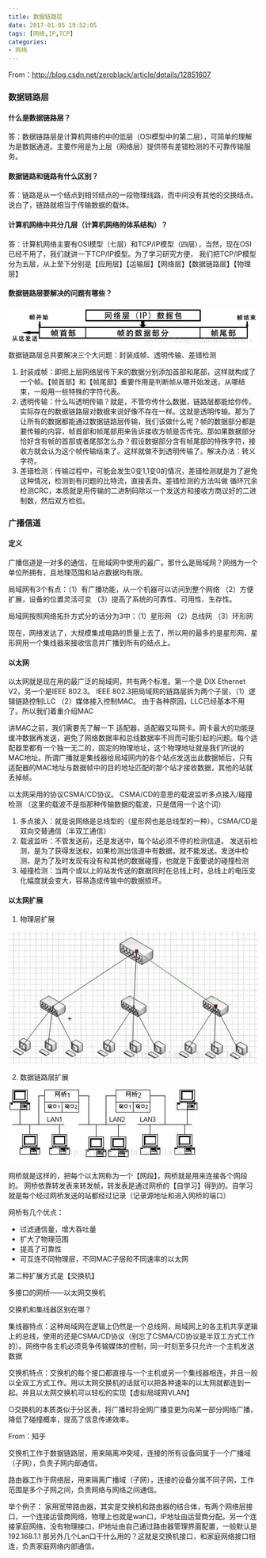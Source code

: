 ```yaml
---
title: 数据链路层
date: 2017-01-05 19:52:05
tags: [网络,IP,TCP]
categories:
- 网络
---
```


From：<http://blog.csdn.net/zeroblack/article/details/12851607>

### 数据链路层
#### 什么是数据链路层？

答：数据链路层是计算机网络的中的低层（OSI模型中的第二层），可简单的理解为是数据通道。主要作用是为上层（网络层）提供带有差错检测的不可靠传输服务。

#### 数据链路和链路有什么区别？

答：链路是从一个结点到相邻结点的一段物理线路，而中间没有其他的交换结点。说白了，链路就相当于传输数据的载体。

#### 计算机网络中共分几层（计算机网络的体系结构）？
答：计算机网络主要有OSI模型（七层）和TCP/IP模型（四层），当然，现在OSI已经不用了，我们就讲一下TCP/IP模型。为了学习研究方便， 我们把TCP/IP模型分为五层，从上至下分别是【应用层】【运输层】【网络层】【数据链路层】【物理层】

#### 数据链路层要解决的问题有哪些？
![](/images/20131018135011593.jpeg)
数据链路层总共要解决三个大问题：封装成帧、透明传输、差错检测

1. 封装成帧：即把上层网络层传下来的数据分别添加首部和尾部，这样就构成了一个帧。【帧首部】和【帧尾部】重要作用是判断帧从哪开始发送，从哪结束，一般用一些特殊的字符代表。
2. 透明传输：什么叫透明传输？就是，不管你传什么数据，链路层都能给你传。实际存在的数据链路层对数据来说好像不存在一样。这就是透明传输。那为了让所有的数据都能通过数据链路层传输，我们该做什么呢？帧的数据部分都是要传输的内容，帧首部和帧尾部用来告诉接收方帧是否传完。那如果数据部分恰好含有帧的首部或者尾部怎么办？假设数据部分含有帧尾部的特殊字符，接收方就会认为这个帧传输结束了。这样就做不到透明传输了。解决办法：转义字符。
3. 差错检测：传输过程中，可能会发生0变1,1变0的情况，差错检测就是为了避免这种情况，检测到有问题的比特流，直接丢弃。差错检测的方法叫做 循环冗余检测CRC，本质就是用传输的二进制码除以一个发送方和接收方商议好的二进制数，然后双方检验。

### 广播信道
#### 定义
广播信道是一对多的通信，在局域网中使用的最广。那什么是局域网？网络为一个单位所拥有，且地理范围和站点数据均有限。

局域网有3个有点：（1）有广播功能，从一个机器可以访问到整个网络 （2）方便扩展，设备的位置灵活可变 （3）提高了系统的可靠性、可用性、生存性。

局域网按照网络拓扑方式分的话分为3中：（1）星形网 （2）总线网 （3）环形网 

现在，网络发达了，大规模集成电路的质量上去了，所以用的最多的是星形网，星形网用一个集线器来接收信息并广播到所有的结点上。

#### 以太网

以太网就是现在用的最广泛的局域网，共有两个标准。第一个是 DIX Ethernet V2，另一个是IEEE 802.3。    IEEE 802.3把局域网的链路层拆为两个子层，（1）逻辑链路控制LLC （2）媒体接入控制MAC。    由于各种原因，LLC已经基本不用了。所以我们着重介绍MAC

讲MAC之前，我们需要先了解一下 适配器，适配器又叫网卡。网卡最大的功能是缓冲数据再发送，避免了网络数据率和总线数据率不同而可能引起的问题。每个适配器里都有一个独一无二的，固定的物理地址，这个物理地址就是我们所说的MAC地址。所谓广播就是集线器给局域网内的各个站点发送出此数据帧后，只有适配器的MAC地址与数据帧中的目的地址匹配的那个站才接收数据，其他的站就丢掉帧。

以太网采用的协议CSMA/CD协议。 CSMA/CD的意思的载波监听多点接入/碰撞检测 （这里的载波不是指那种传输数据的载波，只是借用一个这个词）

1. 多点接入：就是说网络是总线型的（星形网也是总线型的一种）。CSMA/CD是双向交替通信（半双工通信）
2. 载波监听：不管发送前，还是发送中，每个站必须不停的检测信道。 发送前检测，是为了获得发送权，如果检测出信道中有数据，就不能发送。发送中检测，是为了及时发现有没有和其他的数据碰撞，也就是下面要说的碰撞检测
3. 碰撞检测：当两个或以上的站发传送的数据同时在总线上时，总线上的电压变化幅度就会变大，容易造成传输中的数据损坏。

#### 以太网扩展

1. 物理层扩展

![](/images/20131021091815234.jpeg)

2. 数据链路层扩展

![](/images/20131021092327312.jpeg)

网桥就是这样的，把每个以太网称为一个【网段】，网桥就是用来连接各个网段的。
网桥依靠转发表来转发帧，转发表是通过网桥的【自学习】得到的。自学习就是每个经过网桥发送的站都经过记录（记录源地址和进入网桥的端口）

网桥有几个优点：

* 过滤通信量，增大吞吐量
* 扩大了物理范围
* 提高了可靠性
* 可互连不同物理层，不同MAC子层和不同速率的以太网

第二种扩展方式是【交换机】

多接口的网桥——以太网交换机

交换机和集线器区别在哪？

集线器特点：这种局域网在逻辑上仍然是一个总线网，局域网上的各主机共享逻辑上的总线，使用的还是CSMA/CD协议（别忘了CSMA/CD协议是半双工方式工作的）。网络中各主机必须竞争传输媒体的控制，同一时刻至多只允许一个主机发送数据

交换机特点：交换机的每个接口都直接与一个主机或另一个集线器相连，并且一般以全双工方式工作。用以太网交换机的话就可以把各种速率的以太网就都连到一起。并且以太网交换机可以轻松的实现【虚拟局域网VLAN】

○交换机的本质类似于分区表，将广播时将全网广播变更为向某一部分网络广播，降低了碰撞概率，提高了信息传递效率。

From：知乎

交换机工作于数据链路层，用来隔离冲突域，连接的所有设备同属于一个广播域（子网），负责子网内部通信。

路由器工作于网络层，用来隔离广播域（子网），连接的设备分属不同子网，工作范围是多个子网之间，负责网络与网络之间通信。

举个例子：
家用宽带路由器，其实是交换机和路由器的结合体，有两个网络层接口，一个连接运营商网络，物理上也就是wan口，IP地址由运营商分配。另一个连接家庭网络，没有物理接口，IP地址由自己通过路由器管理界面配置，一般默认是192.168.1.1
那另外几个Lan口干什么用的？这就是交换机接口，和家庭网络接口相连，负责家庭网络内部通信。
